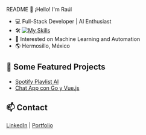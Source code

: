 README
👋 ¡Hello! I'm Raúl

- 💻 Full-Stack Developer | AI Enthusiast
- 🛠️ [![My Skills](https://skillicons.dev/icons?i=php,py,js,mysql,html,css)](https://skillicons.dev)
- 🤖 Interested on Machine Learning and Automation
- 🌎 Hermosillo, México

## 🚀 Some Featured Projects
- [Spotify Playlist AI](https://github.com/RaulCalderon/spotify-auto-playlist/tree/master)
- [Chat App con Go y Vue.js](https://github.com/RaulCalderon/chat-realtime-vue-go)

## 📫 Contact
[LinkedIn](https://www.linkedin.com/in/raulcalderon41092/) | [Portfolio](https://raulcalderon.github.io/Resume/)
